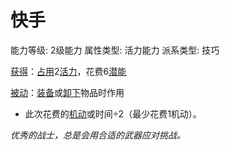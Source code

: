 # 快手

能力等级: 2级能力
属性类型: 活力能力
派系类型: 技巧

<aside>

[获得](https://www.notion.so/1b3d619a067b8027ba38e2c1caf9d84b?pvs=21)：[占用](https://www.notion.so/1b3d619a067b8028a794de6ceed96ec0?pvs=21)2[活力](https://www.notion.so/1b3d619a067b805391c0d92f6a9c2e06?pvs=21)，花费6[潜能](https://www.notion.so/1b3d619a067b80c2bdb4c721adc30021?pvs=21)

</aside>

<aside>

[被动](https://www.notion.so/1b3d619a067b8041a000ebc294fff708?pvs=21)：[装备](https://www.notion.so/1b3d619a067b80f99057fe3412922dd5?pvs=21)或[卸下](https://www.notion.so/1b3d619a067b80b9b74bf84b6576deae?pvs=21)物品时作用

- 此次花费的[机动](https://www.notion.so/1b3d619a067b80ae8db3fa0eb0eb24d8?pvs=21)或时间÷2（最少花费1机动）。
</aside>

*优秀的战士，总是会用合适的武器应对挑战。*